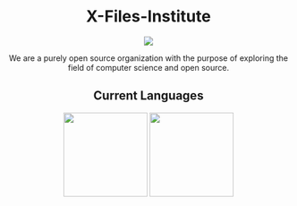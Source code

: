 <div align="center">

#  X-Files-Institute

<img src="https://avatars.githubusercontent.com/u/119553376?s=200&v=4" />

<p>We are a purely open source organization with the purpose of exploring the field of computer science and open source.</p>

## Current Languages

<img src="https://raw.githubusercontent.com/ocaml/ocaml-logo/master/Colour/PNG/colour-icon.png" height="150px" width="150px" />
<img src="https://rust-lang.org/logos/rust-logo-256x256.png" height="150px" width="150px" />

</div>
